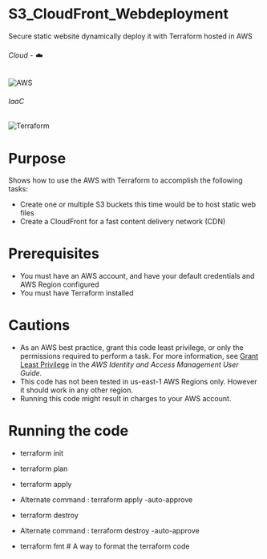 # S3_CloudFront_Webdeployment
Secure static website dynamically deploy it with Terraform hosted in AWS

###### Cloud - :cloud:
![AWS](https://img.shields.io/badge/-AWS-000000?style=flat&logo=Amazon%20AWS&logoColor=FF9900)

###### IaaC
![Terraform](https://img.shields.io/badge/-Terraform-000000?style=flat&logo=Terraform)

# Purpose
Shows how to use the AWS with Terraform to accomplish the following tasks:

* Create one or multiple S3 buckets this time would be to host static web files 
* Create a CloudFront for a fast content delivery network (CDN)
# Prerequisites
* You must have an AWS account, and have your default credentials and AWS Region
  configured
* You must have Terraform installed
# Cautions
* As an AWS best practice, grant this code least privilege, or only the 
  permissions required to perform a task. For more information, see 
  [Grant Least Privilege](https://docs.aws.amazon.com/IAM/latest/UserGuide/best-practices.html#grant-least-privilege) 
  in the *AWS Identity and Access Management 
  User Guide*.
* This code has not been tested in us-east-1 AWS Regions only. However it should work in any other region. 
* Running this code might result in charges to your AWS account.

# Running the code
* terraform init

* terraform plan

* terraform apply

* Alternate command : terraform apply -auto-approve

* terraform destroy

* Alternate command : terraform destroy -auto-approve

* terraform fmt # A way to format the terraform code